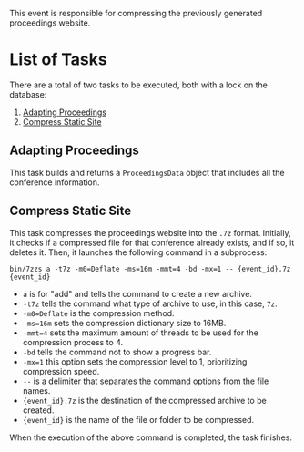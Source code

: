 This event is responsible for compressing the previously generated proceedings website.

# List of Tasks

There are a total of two tasks to be executed, both with a lock on the database:

1. [Adapting Proceedings](#adapting-proceedings)
2. [Compress Static Site](#compress-static-site)

## Adapting Proceedings

This task builds and returns a `ProceedingsData` object that includes all the conference information.

## Compress Static Site

This task compresses the proceedings website into the `.7z` format. Initially, it checks if a compressed file for that conference already exists, and if so, it deletes it. Then, it launches the following command in a subprocess:

`bin/7zzs a -t7z -m0=Deflate -ms=16m -mmt=4 -bd -mx=1 -- {event_id}.7z {event_id}`

- `a` is for "add" and tells the command to create a new archive.
- `-t7z` tells the command what type of archive to use, in this case, `7z`.
- `-m0=Deflate` is the compression method.
- `-ms=16m` sets the compression dictionary size to 16MB.
- `-mmt=4` sets the maximum amount of threads to be used for the compression process to 4.
- `-bd` tells the command not to show a progress bar.
- `-mx=1` this option sets the compression level to 1, prioritizing compression speed.
- `--` is a delimiter that separates the command options from the file names.
- `{event_id}.7z` is the destination of the compressed archive to be created.
- `{event_id}` is the name of the file or folder to be compressed.

When the execution of the above command is completed, the task finishes.
